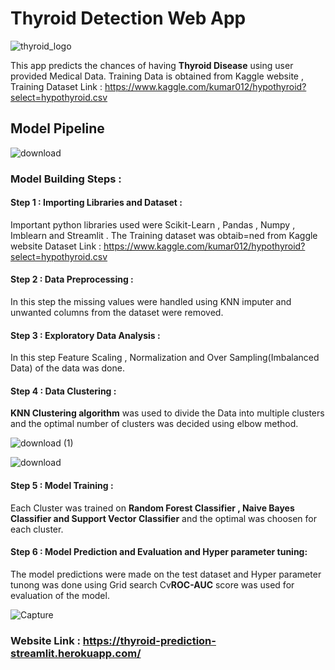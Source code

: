 # Thyroid Detection Web App

![thyroid_logo](https://user-images.githubusercontent.com/44118554/121289362-6fef3f80-c902-11eb-837f-37611aeb512f.jpg)

This app predicts the chances of having **Thyroid Disease** using user provided Medical Data. Training Data is obtained from Kaggle website , Training Dataset Link :
https://www.kaggle.com/kumar012/hypothyroid?select=hypothyroid.csv

## Model Pipeline

![download](https://user-images.githubusercontent.com/44118554/121290011-85b13480-c903-11eb-837b-a6d338da72a6.jpg)

### Model Building Steps :

#### Step 1 : Importing Libraries and Dataset : 

Important python libraries used were Scikit-Learn , Pandas , Numpy , Imblearn and  Streamlit . The Training dataset was obtaib=ned from Kaggle website 
Dataset Link : https://www.kaggle.com/kumar012/hypothyroid?select=hypothyroid.csv

#### Step 2 : Data Preprocessing : 

In this step the missing values were handled using KNN imputer and unwanted columns from the dataset were removed.

#### Step 3 : Exploratory Data Analysis :

In this step Feature Scaling , Normalization and Over Sampling(Imbalanced Data) of the data was done.

#### Step 4 : Data Clustering  :

**KNN Clustering algorithm** was used to divide the Data into multiple clusters and the optimal number of clusters was decided using elbow method.

![download (1)](https://user-images.githubusercontent.com/44118554/121291657-43d5bd80-c906-11eb-9caa-dfa7d9bc0c75.png)

![download](https://user-images.githubusercontent.com/44118554/121291553-16890f80-c906-11eb-9e72-7690169d31d9.png)

#### Step 5 : Model Training :

Each Cluster was trained on **Random Forest Classifier , Naive Bayes Classifier and Support Vector Classifier** and the optimal was choosen for each cluster.

#### Step 6 : Model Prediction and Evaluation and Hyper parameter tuning:

The model predictions were made  on the test dataset and  Hyper parameter tunong was done using Grid search Cv**ROC-AUC** score was used for evaluation of the model.

![Capture](https://user-images.githubusercontent.com/44118554/121291898-a333cd80-c906-11eb-9c04-e1b8def39f8e.PNG)

### Website Link : https://thyroid-prediction-streamlit.herokuapp.com/


